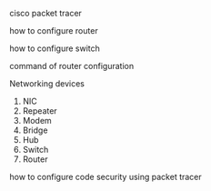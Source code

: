 cisco packet tracer

how to configure router

how to configure switch



command of router configuration 

Networking devices
1. NIC
2. Repeater
3. Modem
4. Bridge
5. Hub
6. Switch
7. Router




how to configure code security using packet tracer
